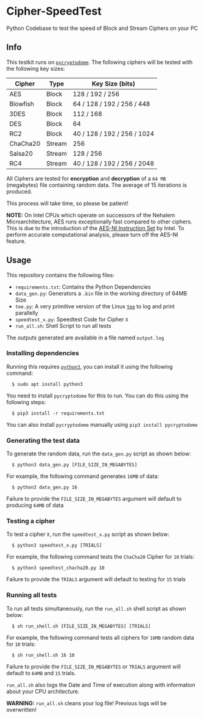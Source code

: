 # Cipher-SpeedTest
Python Codebase to test the speed of Block and Stream Ciphers on your PC

## Info

This testkit runs on [`pycryptodome`](https://www.pycryptodome.org/). The following ciphers will be tested with the following key sizes:

| Cipher   | Type   | Key Size (bits)             |
| -------- | ------ | --------------------------- |
| AES      | Block  | 128 / 192 / 256             |
| Blowfish | Block  | 64 / 128 / 192 / 256 / 448  |
| 3DES     | Block  | 112 / 168                   |
| DES      | Block  | 64                          |
| RC2      | Block  | 40 / 128 / 192 / 256 / 1024 |
| ChaCha20 | Stream | 256                         |
| Salsa20  | Stream | 128 / 256                   |
| RC4      | Stream | 40 / 128 / 192 / 256 / 2048 | 

All Ciphers are tested for **encryption** and **decryption** of a `64 MB` (megabytes) file containing random data. The average of 15 iterations is produced.

This process will take time, so please be patient!

**NOTE:** On Intel CPUs which operate on successors of the Nehalem Microarchitecture, AES runs exceptionally fast compared to other ciphers. This is due to the introduction of the [AES-NI Instruction Set](https://en.wikipedia.org/wiki/AES_instruction_set) by Intel. To perform accurate computational analysis, please turn off the AES-NI feature.

## Usage

This repository contains the following files:
- `requirements.txt`: Contains the Python Dependencies
- `data_gen.py`: Generators a `.bin` file in the working directory of 64MB Size
- `tee.py`: A very primitive version of the Linux [`tee`](https://en.wikipedia.org/wiki/Tee_(command)) to log and print parallelly
- `speedtest_x.py`: Speedtest Code for Cipher `X`
- `run_all.sh`: Shell Script to run all tests

The outputs generated are available in a file named `output.log`

### Installing dependencies

Running this requires [`python3`](https://python.org), you can install it using the following command:
```
  $ sudo apt install python3
```
You need to install `pycryptodome` for this to run. You can do this using the following steps:
```
  $ pip3 install -r requirements.txt
```
You can also install `pycryptodome` manually using `pip3 install pycryptodome`


### Generating the test data

To generate the random data, run the `data_gen.py` script as shown below:
```
  $ python3 data_gen.py [FILE_SIZE_IN_MEGABYTES]
```
For example, the following command generates `16MB` of data:
```
  $ python3 data_gen.py 16
```
Failure to provide the `FILE_SIZE_IN_MEGABYTES` argument will default to producing `64MB` of data


### Testing a cipher

To test a cipher `X`, run the `speedtest_x.py` script as shown below:
```
  $ python3 speedtest_x.py [TRIALS]
```
For example, the following command tests the `ChaCha20` Cipher for `10` trials:
```
  $ python3 speedtest_chacha20.py 10
```
Failure to provide the `TRIALS` argument will default to testing for `15` trials


### Running all tests

To run all tests simultaneously, run the `run_all.sh` shell script as shown below:
```
  $ sh run_shell.sh [FILE_SIZE_IN_MEGABYTES] [TRIALS]
```
For example, the following command tests all ciphers for `16MB` random data for `10` trials:
```
  $ sh run_shell.sh 16 10
```
Failure to provide the `FILE_SIZE_IN_MEGABYTES` or `TRIALS` argument will default to `64MB` and `15` trials.

`run_all.sh` also logs the Date and Time of execution along with information about your CPU architecture.

**WARNING:** `run_all.sh` cleans your log file! Previous logs will be overwritten!
